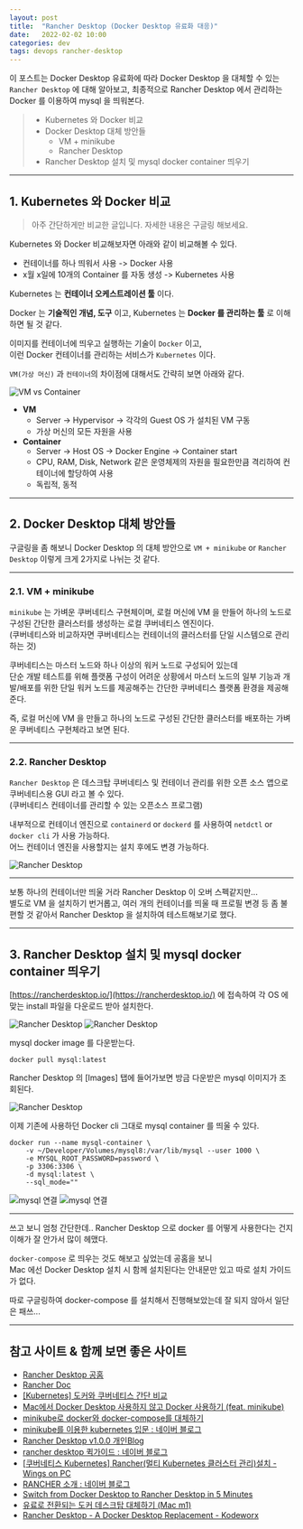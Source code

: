 ```yaml
---
layout: post
title:  "Rancher Desktop (Docker Desktop 유료화 대응)"
date:   2022-02-02 10:00
categories: dev
tags: devops rancher-desktop
---
```


이 포스트는 Docker Desktop 유료화에 따라 Docker Desktop 을 대체할 수 있는 `Rancher Desktop` 에 대해 알아보고,
최종적으로 Rancher Desktop 에서 관리하는 Docker 를 이용하여 mysql 을 띄워본다.


> - Kubernetes 와 Docker 비교
> - Docker Desktop 대체 방안들
>   - VM + minikube
>   - Rancher Desktop
> - Rancher Desktop 설치 및 mysql docker container 띄우기

---

## 1. Kubernetes 와 Docker 비교

> 아주 간단하게만 비교한 글입니다. 자세한 내용은 구글링 해보세요.

Kubernetes 와 Docker 비교해보자면 아래와 같이 비교해볼 수 있다.

- 컨테이너를 하나 띄워서 사용 -> Docker 사용
- x월 x일에 10개의 Container 를 자동 생성 -> Kubernetes 사용

Kubernetes 는 **컨테이너 오케스트레이션 툴** 이다.

Docker 는 **기술적인 개념, 도구** 이고, Kubernetes 는 **Docker 를 관리하는 툴** 로 이해하면 될 것 같다.

이미지를 컨테이너에 띄우고 실행하는 기술이 `Docker` 이고,  
이런 Docker 컨테이너를 관리하는 서비스가 `Kubernetes` 이다.

`VM(가상 머신)` 과 `컨테이너`의 차이점에 대해서도 간략히 보면 아래와 같다.

![VM vs Container](/assets/img/dev/2022/0202/vm_container.png)

- **VM**
  - Server -> Hypervisor -> 각각의 Guest OS 가 설치된 VM 구동
  - 가상 머신의 모든 자원을 사용
- **Container**
  - Server -> Host OS -> Docker Engine -> Container start
  - CPU, RAM, Disk, Network 같은 운영체제의 자원을 필요한만큼 격리하여 컨테이너에 할당하여 사용
  - 독립적, 동적

---

## 2. Docker Desktop 대체 방안들

구글링을 좀 해보니 Docker Desktop 의 대체 방안으로 `VM + minikube` or `Rancher Desktop` 이렇게 크게 2가지로 나뉘는 것 같다.

---

### 2.1. VM + minikube

`minikube` 는 가벼운 쿠버네티스 구현체이며, 로컬 머신에 VM 을 만들어 하나의 노드로 구성된 간단한 클러스터를 생성하는 로컬 쿠버네티스 엔진이다.  
(쿠버네티스와 비교하자면 쿠버네티스는 컨테이너의 클러스터를 단일 시스템으로 관리하는 것)

쿠버네티스는 마스터 노드와 하나 이상의 워커 노드로 구성되어 있는데  
단순 개발 테스트를 위해 플랫폼 구성이 어려운 상황에서 마스터 노드의 일부 기능과 개발/배포를 위한 단일 워커 노드를 제공해주는 
간단한 쿠버네티스 플랫폼 환경을 제공해준다.

즉, 로컬 머신에 VM 을 만들고 하나의 노드로 구성된 간단한 클러스터를 배포하는 가벼운 쿠버네티스 구현체라고 보면 된다.

---

### 2.2. Rancher Desktop

`Rancher Desktop` 은 데스크탑 쿠버네티스 및 컨테이너 관리를 위한 오픈 소스 앱으로 쿠버네티스용 GUI 라고 볼 수 있다.  
(쿠버네티스 컨테이너를 관리할 수 있는 오픈소스 프로그램)

내부적으로 컨테이너 엔진으로 `containerd` or `dockerd` 를 사용하여 `netdctl` or `docker cli` 가  사용 가능하다.  
어느 컨테이너 엔진을 사용할지는 설치 후에도 변경 가능하다.

![Rancher Desktop](/assets/img/dev/2022/0202/rancher_desktop.png)

---

보통 하나의 컨테이너만 띄울 거라 Rancher Desktop 이 오버 스펙같지만...  
별도로 VM 을 설치하기 번거롭고, 여러 개의 컨테이너를 띄울 때 프로필 변경 등 좀 불편할 것 같아서 Rancher Desktop 을 설치하여 테스트해보기로 했다.  

---

## 3. Rancher Desktop 설치 및 mysql docker container 띄우기

[https://rancherdesktop.io/](https://rancherdesktop.io/) 에 접속하여 각 OS 에 맞는 install 파일을 다운로드 받아 설치한다.

![Rancher Desktop](/assets/img/dev/2022/0202/rancher1.png)
![Rancher Desktop](/assets/img/dev/2022/0202/rancher2.png)

mysql docker image 를 다운받는다.

```shell
docker pull mysql:latest
```

Rancher Desktop 의 [Images] 탭에 들어가보면 방금 다운받은 mysql 이미지가 조회된다.

![Rancher Desktop](/assets/img/dev/2022/0202/mysql.png)

이제 기존에 사용하던 Docker cli 그대로 mysql container 를 띄울 수 있다.

```shell
docker run --name mysql-container \
    -v ~/Developer/Volumes/mysql8:/var/lib/mysql --user 1000 \
    -e MYSQL_ROOT_PASSWORD=password \
    -p 3306:3306 \
    -d mysql:latest \
    --sql_mode=""
```

![mysql 연결](/assets/img/dev/2022/0202/mysql_connection1.png)
![mysql 연결](/assets/img/dev/2022/0202/mysql_connection2.png)

---

쓰고 보니 엄청 간단한데.. Rancher Desktop 으로 docker 를 어떻게 사용한다는 건지 이해가 잘 안가서 많이 헤맸다.

`docker-compose` 로 띄우는 것도 해보고 싶었는데 공홈을 보니  
Mac 에선 Docker Desktop 설치 시 함께 설치된다는 안내문만 있고 따로 설치 가이드가 없다.  

따로 구글링하여 docker-compose 를 설치해서 진행해보았는데 잘 되지 않아서 일단은 패쓰...


---

## 참고 사이트 & 함께 보면 좋은 사이트

* [Rancher Desktop 공홈](https://rancherdesktop.io/)
* [Rancher Doc](https://rancher.com/docs/rancher/v2.6/en/)
* [[Kubernetes] 도커와 쿠버네티스 간단 비교](https://wooono.tistory.com/109)
* [Mac에서 Docker Desktop 사용하지 않고 Docker 사용하기 (feat. minikube)](https://blog.bsk.im/2021/09/07/macos-docker-without-docker-feat-minikube-ko/)
* [minikube로 docker와 docker-compose를 대체하기](https://novemberde.github.io/post/2021/09/02/podman-minikube/)
* [minikube를 이용한 kubernetes 입문 : 네이버 블로그](https://m.blog.naver.com/PostView.naver?isHttpsRedirect=true&blogId=sharplee7&logNo=221737855770)
* [Rancher Desktop v1.0.0 개인Blog](https://www.098.co.kr/rancher-desktop-v1-0-0/)
* [rancher desktop 퀵가이드 : 네이버 블로그](https://blog.naver.com/PostView.naver?blogId=timberx&logNo=222495764063&parentCategoryNo=5&categoryNo=&viewDate=&isShowPopularPosts=true&from=search)
* [[쿠버네티스 Kubernetes] Rancher(멀티 Kubernetes 클러스터 관리)설치 - Wings on PC](https://wings2pc.tistory.com/entry/%EC%BF%A0%EB%B2%84%EB%84%A4%ED%8B%B0%EC%8A%A4-Kubernetes-Rancher%EB%A9%80%ED%8B%B0-Kubernetes-%ED%81%B4%EB%9F%AC%EC%8A%A4%ED%84%B0-%EA%B4%80%EB%A6%AC%EC%84%A4%EC%B9%98)
* [RANCHER 소개 : 네이버 블로그](https://m.blog.naver.com/PostView.naver?isHttpsRedirect=true&blogId=bokmail83&logNo=221185526838)
* [Switch from Docker Desktop to Rancher Desktop in 5 Minutes ](https://blog.tilt.dev/2021/09/07/rancher-desktop.html)
* [유료로 전환되는 도커 데스크탑 대체하기 (Mac m1)](https://giljae.medium.com/%EC%9C%A0%EB%A3%8C%EB%A1%9C-%EC%A0%84%ED%99%98%EB%90%98%EB%8A%94-%EB%8F%84%EC%BB%A4-%EB%8D%B0%EC%8A%A4%ED%81%AC%ED%83%91-%EB%8C%80%EC%B2%B4%ED%95%98%EA%B8%B0-mac-m1-ce9d5da88f31)
* [Rancher Desktop - A Docker Desktop Replacement - Kodeworx](http://kodeworx.net/posts/rancher_desktop_a_docker_desktop_replacement/)